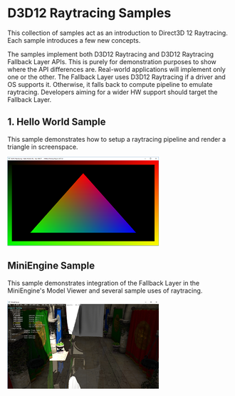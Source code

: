 
# D3D12 Raytracing Samples
This collection of samples act as an introduction to Direct3D 12 Raytracing. Each sample introduces a few new concepts. 

The samples implement both D3D12 Raytracing and D3D12 Raytracing Fallback Layer APIs. This is purely for demonstration purposes to show where the API differences are. Real-world applications will implement only one or the other. The Fallback Layer uses D3D12 Raytracing if a driver and OS supports it. Otherwise, it falls back to compute pipeline to emulate raytracing. Developers aiming for a wider HW support should target the Fallback Layer.

## 1. Hello World Sample
This sample demonstrates how to setup a raytracing pipeline and render a triangle in screenspace.

![D3D12 Raytracing Hello World GUI](src/D3D12RaytracingHelloWorld/Screenshot_small.png)

## MiniEngine Sample
This sample demonstrates integration of the Fallback Layer in the MiniEngine's Model Viewer and several sample uses of raytracing.

![D3D12 Raytracing Mini Engine](src/D3D12RaytracingMiniEngineSample/Screenshot_small.png)


